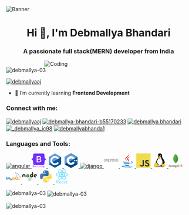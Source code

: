 <img align="top" alt="Banner" width="1000" height="300" src="https://i.pinimg.com/originals/90/a5/e0/90a5e023d3b46c2f9b08e547bd7cfd5e.gif">
<h1 align="center">Hi 👋, I'm Debmallya Bhandari</h1>
<h3 align="center">A passionate full stack(MERN) developer from India</h3>
<img align="right" alt="Coding" width="400" src="https://i.pinimg.com/originals/a0/fa/78/a0fa7887fde9ff467e1d038fba6605a9.gif">

<p align="left"> <img src="https://komarev.com/ghpvc/?username=debmallya-03&label=Profile%20views&color=0e75b6&style=flat" alt="debmallya-03" /> </p>

<p align="left"> <a href="https://twitter.com/debmallyaaj" target="blank"><img src="https://img.shields.io/twitter/follow/debmallyaaj?logo=twitter&style=for-the-badge" alt="debmallyaaj" /></a> </p>

- 🌱 I’m currently learning **Frontend Development**

<h3 align="left">Connect with me:</h3>
<p align="left">
<a href="https://twitter.com/debmallyaaj" target="blank"><img align="center" src="https://raw.githubusercontent.com/rahuldkjain/github-profile-readme-generator/master/src/images/icons/Social/twitter.svg" alt="debmallyaaj" height="30" width="40" /></a>
<a href="https://linkedin.com/in/debmallya-bhandari-b55170233" target="blank"><img align="center" src="https://raw.githubusercontent.com/rahuldkjain/github-profile-readme-generator/master/src/images/icons/Social/linked-in-alt.svg" alt="debmallya-bhandari-b55170233" height="30" width="40" /></a>
<a href="https://fb.com/debmallya bhandari" target="blank"><img align="center" src="https://raw.githubusercontent.com/rahuldkjain/github-profile-readme-generator/master/src/images/icons/Social/facebook.svg" alt="debmallya bhandari" height="30" width="40" /></a>
<a href="https://instagram.com/_debmallya_ic98" target="blank"><img align="center" src="https://raw.githubusercontent.com/rahuldkjain/github-profile-readme-generator/master/src/images/icons/Social/instagram.svg" alt="_debmallya_ic98" height="30" width="40" /></a>
<a href="https://www.hackerrank.com/debmallyabhanda1" target="blank"><img align="center" src="https://raw.githubusercontent.com/rahuldkjain/github-profile-readme-generator/master/src/images/icons/Social/hackerrank.svg" alt="debmallyabhanda1" height="30" width="40" /></a>
</p>

<h3 align="left">Languages and Tools:</h3>
<p align="left"> <a href="https://angular.io" target="_blank" rel="noreferrer"> <img src="https://angular.io/assets/images/logos/angular/angular.svg" alt="angular" width="40" height="40"/> </a> <a href="https://getbootstrap.com" target="_blank" rel="noreferrer"> <img src="https://raw.githubusercontent.com/devicons/devicon/master/icons/bootstrap/bootstrap-plain-wordmark.svg" alt="bootstrap" width="40" height="40"/> </a> <a href="https://www.cprogramming.com/" target="_blank" rel="noreferrer"> <img src="https://raw.githubusercontent.com/devicons/devicon/master/icons/c/c-original.svg" alt="c" width="40" height="40"/> </a> <a href="https://www.w3schools.com/cpp/" target="_blank" rel="noreferrer"> <img src="https://raw.githubusercontent.com/devicons/devicon/master/icons/cplusplus/cplusplus-original.svg" alt="cplusplus" width="40" height="40"/> </a> <a href="https://www.djangoproject.com/" target="_blank" rel="noreferrer"> <img src="https://cdn.worldvectorlogo.com/logos/django.svg" alt="django" width="40" height="40"/> </a> <a href="https://expressjs.com" target="_blank" rel="noreferrer"> <img src="https://raw.githubusercontent.com/devicons/devicon/master/icons/express/express-original-wordmark.svg" alt="express" width="40" height="40"/> </a> <a href="https://www.java.com" target="_blank" rel="noreferrer"> <img src="https://raw.githubusercontent.com/devicons/devicon/master/icons/java/java-original.svg" alt="java" width="40" height="40"/> </a> <a href="https://developer.mozilla.org/en-US/docs/Web/JavaScript" target="_blank" rel="noreferrer"> <img src="https://raw.githubusercontent.com/devicons/devicon/master/icons/javascript/javascript-original.svg" alt="javascript" width="40" height="40"/> </a> <a href="https://www.linux.org/" target="_blank" rel="noreferrer"> <img src="https://raw.githubusercontent.com/devicons/devicon/master/icons/linux/linux-original.svg" alt="linux" width="40" height="40"/> </a> <a href="https://www.mongodb.com/" target="_blank" rel="noreferrer"> <img src="https://raw.githubusercontent.com/devicons/devicon/master/icons/mongodb/mongodb-original-wordmark.svg" alt="mongodb" width="40" height="40"/> </a> <a href="https://www.mysql.com/" target="_blank" rel="noreferrer"> <img src="https://raw.githubusercontent.com/devicons/devicon/master/icons/mysql/mysql-original-wordmark.svg" alt="mysql" width="40" height="40"/> </a> <a href="https://nodejs.org" target="_blank" rel="noreferrer"> <img src="https://raw.githubusercontent.com/devicons/devicon/master/icons/nodejs/nodejs-original-wordmark.svg" alt="nodejs" width="40" height="40"/> </a> <a href="https://www.python.org" target="_blank" rel="noreferrer"> <img src="https://raw.githubusercontent.com/devicons/devicon/master/icons/python/python-original.svg" alt="python" width="40" height="40"/> </a> <a href="https://reactjs.org/" target="_blank" rel="noreferrer"> <img src="https://raw.githubusercontent.com/devicons/devicon/master/icons/react/react-original-wordmark.svg" alt="react" width="40" height="40"/> </a> </p>

<p><img align="left" src="https://github-readme-stats.vercel.app/api/top-langs?username=debmallya-03&show_icons=true&locale=en&layout=compact" alt="debmallya-03" /></p>

<p>&nbsp;<img align="center" src="https://github-readme-stats.vercel.app/api?username=debmallya-03&show_icons=true&locale=en" alt="debmallya-03" /></p>

<p><img align="center" src="https://github-readme-streak-stats.herokuapp.com/?user=debmallya-03&" alt="debmallya-03" /></p>
